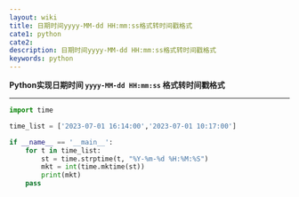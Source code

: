 ```yaml
---
layout: wiki
title: 日期时间yyyy-MM-dd HH:mm:ss格式转时间戳格式
cate1: python
cate2:
description: 日期时间yyyy-MM-dd HH:mm:ss格式转时间戳格式
keywords: python
---
```




**Python实现日期时间 `yyyy-MM-dd HH:mm:ss` 格式转时间戳格式**

------




```python
import time

time_list = ['2023-07-01 16:14:00','2023-07-01 10:17:00']

if __name__ == '__main__':
    for t in time_list:
        st = time.strptime(t, "%Y-%m-%d %H:%M:%S")
        mkt = int(time.mktime(st))
        print(mkt)
    pass
```

